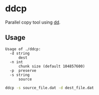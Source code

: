 # ddcp

Parallel copy tool using [dd](https://en.wikipedia.org/wiki/Dd_%28Unix%29).

## Usage

```
Usage of ./ddcp:
  -d string
      dest
  -n int
      chunk size (default 104857600)
  -p  preserve
  -s string
      source
```

```sh
ddcp -s source_file.dat -d dest_file.dat
```
